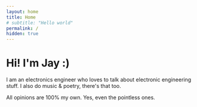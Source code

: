```yaml
---
layout: home
title: Home
# subtitle: "Hello world"
permalink: /
hidden: true
---
```


# Hi! I'm Jay :)

I am an electronics engineer who loves to talk about electronic engineering stuff. I also do music & poetry, there's that too.

All opinions are 100% my own. Yes, even the pointless ones.